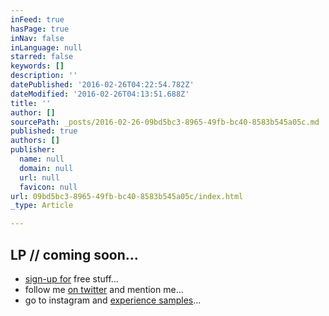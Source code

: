 ```yaml
---
inFeed: true
hasPage: true
inNav: false
inLanguage: null
starred: false
keywords: []
description: ''
datePublished: '2016-02-26T04:22:54.782Z'
dateModified: '2016-02-26T04:13:51.688Z'
title: ''
author: []
sourcePath: _posts/2016-02-26-09bd5bc3-8965-49fb-bc40-8583b545a05c.md
published: true
authors: []
publisher:
  name: null
  domain: null
  url: null
  favicon: null
url: 09bd5bc3-8965-49fb-bc40-8583b545a05c/index.html
_type: Article

---
```

## LP // coming soon...

* [sign-up for][0] free stuff...
* follow me [on twitter][1] and mention me...
* go to instagram and [experience samples][2]...

[0]: http://j.mp/hakimsfriends
[1]: http://twitter.com/hakimcallier
[2]: http://instagram.com/hakimcallier